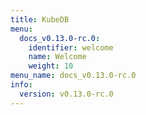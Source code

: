 ```yaml
---
title: KubeDB
menu:
  docs_v0.13.0-rc.0:
    identifier: welcome
    name: Welcome
    weight: 10
menu_name: docs_v0.13.0-rc.0
info:
  version: v0.13.0-rc.0
---
```


